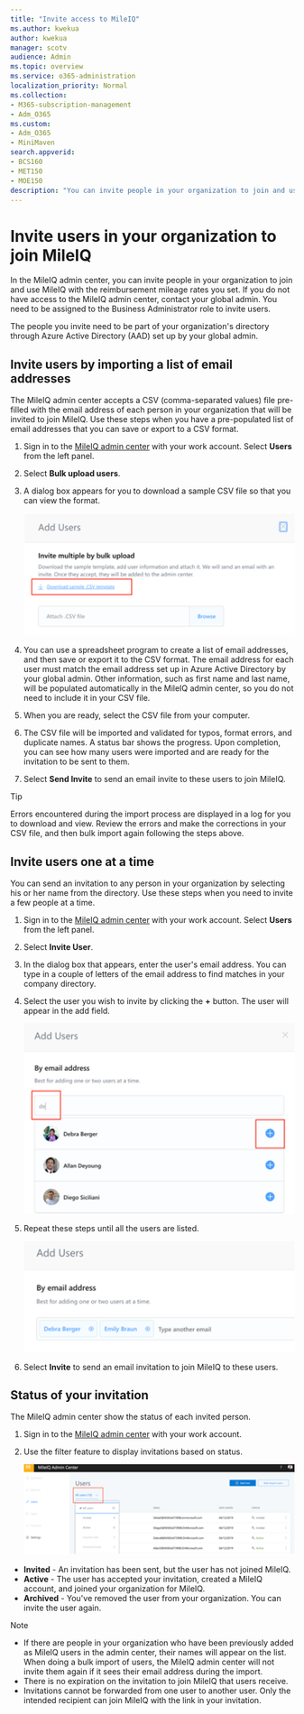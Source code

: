 ```yaml
---
title: "Invite access to MileIQ"
ms.author: kwekua
author: kwekua
manager: scotv
audience: Admin
ms.topic: overview
ms.service: o365-administration
localization_priority: Normal
ms.collection: 
- M365-subscription-management 
- Adm_O365
ms.custom:
- Adm_O365
- MiniMaven
search.appverid:
- BCS160
- MET150
- MOE150
description: "You can invite people in your organization to join and use MileIQ."
---
```


# Invite users in your organization to join MileIQ

In the MileIQ admin center, you can invite people in your organization to join and use MileIQ with the reimbursement mileage rates you set. If you do not have access to the MileIQ admin center, contact your global admin. You need to be assigned to the Business Administrator role to invite users.

The people you invite need to be part of your organization's directory through Azure Active Directory (AAD) set up by your global admin.

## Invite users by importing a list of email addresses

The MileIQ admin center accepts a CSV (comma-separated values) file pre-filled with the email address of each person in your organization that will be invited to join MileIQ. Use these steps when you have a pre-populated list of email addresses that you can save or export to a CSV format.

1. Sign in to the [MileIQ admin center](https://admin.mileiq.com/login) with your work account. Select **Users** from the left panel.
2. Select **Bulk upload users**. 
3. A dialog box appears for you to download a sample CSV file so that you can view the format.

    ![Bulk upload users](media/mileiq-bulk-upload-users.png)

4. You can use a spreadsheet program to create a list of email addresses, and then save or export it to the CSV format. The email address for each user must match the email address set up in Azure Active Directory by your global admin. Other information, such as first name and last name, will be populated automatically in the MileIQ admin center, so you do not need to include it in your CSV file.
5. When you are ready, select the CSV file from your computer. 
6. The CSV file will be imported and validated for typos, format errors, and duplicate names. A status bar shows the progress. Upon completion, you can see how many users were imported and are ready for the invitation to be sent to them.
7. Select **Send Invite** to send an email invite to these users to join MileIQ. 

> [!TIP]
> Errors encountered during the import process are displayed in a log for you to download and view. Review the errors and make the corrections in your CSV file, and then bulk import again following the steps above.

## Invite users one at a time

You can send an invitation to any person in your organization by selecting his or her name from the directory. Use these steps when you need to invite a few people at a time.

1. Sign in to the [MileIQ admin center](https://admin.mileiq.com/login) with your work account. Select **Users** from the left panel. 
2. Select **Invite User**. 
3. In the dialog box that appears, enter the user's email address. You can type in a couple of letters of the email address to find matches in your company directory.
4. Select the user you wish to invite by clicking the **+** button. The user will appear in the add field.

    ![Add individual users](media/mileiq-add-users-by-email-address.png)

5. Repeat these steps until all the users are listed.

    ![Add more individual users](media/mileiq-add-users-by-email-address-2.png)

6. Select **Invite** to send an email invitation to join MileIQ to these users.

## Status of your invitation

The MileIQ admin center show the status of each invited person.

1. Sign in to the [MileIQ admin center](https://admin.mileiq.com/login) with your work account.
2. Use the filter feature to display invitations based on status.

    ![User invitation status](media/mileiq-user-invite-status.png)

  - **Invited** - An invitation has been sent, but the user has not joined MileIQ.
  - **Active** - The user has accepted your invitation, created a MileIQ account, and joined your organization for MileIQ.
  - **Archived** - You've removed the user from your organization. You can invite the user again.  

> [!NOTE]
> - If there are people in your organization who have been previously added as MileIQ users in the admin center, their names will appear on the list. When doing a bulk import of users, the MileIQ admin center will not invite them again if it sees their email address during the import.
> - There is no expiration on the invitation to join MileIQ that users receive.
> - Invitations cannot be forwarded from one user to another user. Only the intended recipient can join MileIQ with the link in your invitation.
